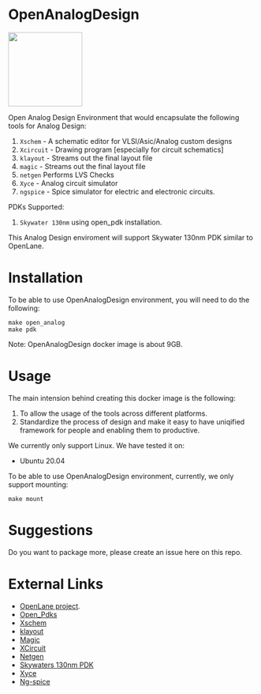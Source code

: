 # OpenAnalogDesign

[<img src="https://raw.githubusercontent.com/mabrains/sky130_ubuntu_setup/main/logo.svg" width="150">](http://mabrains.com/)

Open Analog Design Environment that would encapsulate the following tools for Analog Design:

1. `Xschem` - A schematic editor for VLSI/Asic/Analog custom designs
2. `Xcircuit` - Drawing program [especially for circuit schematics]
3. `klayout` - Streams out the final layout file
4. `magic` - Streams out the final layout file
5. `netgen` Performs LVS Checks
6. `Xyce` - Analog circuit simulator
7. `ngspice` - Spice simulator for electric and electronic circuits.


PDKs Supported:
1. `Skywater 130nm` using open_pdk installation.

This Analog Design enviroment will support Skywater 130nm PDK similar to OpenLane.

# Installation
To be able to use OpenAnalogDesign environment, you will need to do the following:
```
make open_analog
make pdk
```

Note: OpenAnalogDesign docker image is about 9GB.

# Usage

The main intension behind creating this docker image is the following:
1. To allow the usage of the tools across different platforms. 
2. Standardize the process of design and make it easy to have uniqified framework for people and enabling them to productive.

We currently only support Linux. We have tested it on:
* Ubuntu 20.04

To be able to use OpenAnalogDesign environment, currently, we only support mounting:
```
make mount
```

# Suggestions

Do you want to package more, please create an issue here on this repo.

# External Links
* [OpenLane project](https://github.com/The-OpenROAD-Project/OpenLane).
* [Open_Pdks](https://github.com/RTimothyEdwards/open_pdks)
* [Xschem](https://github.com/StefanSchippers/xschem)
* [klayout](https://github.com/KLayout/klayout)
* [Magic](https://github.com/RTimothyEdwards/magic)
* [XCircuit](https://github.com/RTimothyEdwards/XCircuit)
* [Netgen](https://github.com/RTimothyEdwards/netgen)
* [Skywaters 130nm PDK](https://github.com/google/skywater-pdk)
* [Xyce](https://xyce.sandia.gov/)
* [Ng-spice](http://ngspice.sourceforge.net/)


